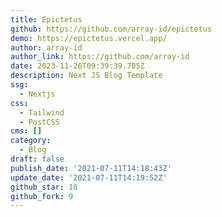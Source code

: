 ```yaml
---
title: Epictetus
github: https://github.com/array-id/epictetus
demo: https://epictetus.vercel.app/
author: array-id
author_link: https://github.com/array-id
date: 2023-11-26T09:39:39.705Z
description: Next JS Blog Template
ssg:
  - Nextjs
css:
  - Tailwind
  - PostCSS
cms: []
category:
  - Blog
draft: false
publish_date: '2021-07-11T14:18:43Z'
update_date: '2021-07-11T14:19:52Z'
github_star: 18
github_fork: 9
---
```


